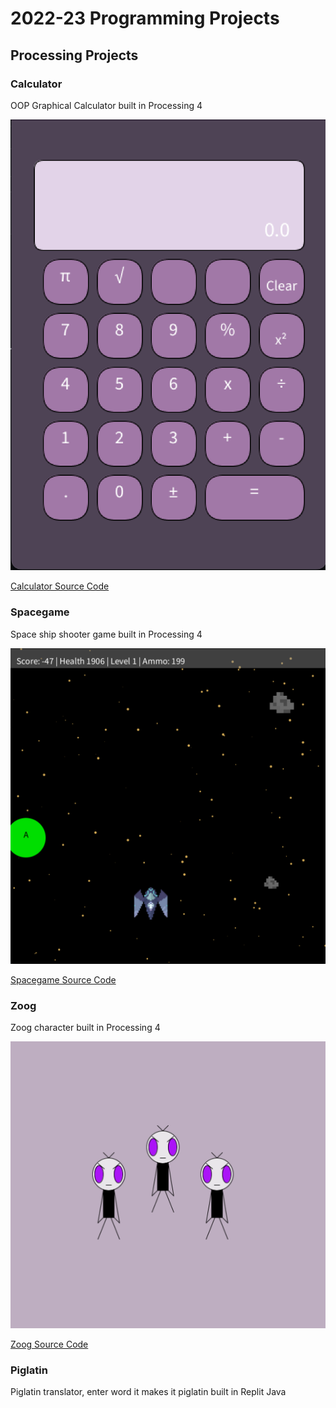 # 2022-23 Programming Projects

## Processing Projects

### Calculator

OOP Graphical Calculator built in Processing 4

![Running Calculator](https://github.com/Bri0Bri/programming-portfolio/blob/main/images/calc.png?raw=true)

[Calculator Source Code](https://github.com/Bri0Bri/programming-portfolio/tree/main/src/calc)

### Spacegame

Space ship shooter game built in Processing 4

![Running Game](https://github.com/Bri0Bri/programming-portfolio/blob/main/images/space.png?raw=true)

[Spacegame Source Code](https://github.com/Bri0Bri/programming-portfolio/tree/main/src/space)

### Zoog

Zoog character built in Processing 4

![Running Zoog](https://github.com/Bri0Bri/programming-portfolio/blob/main/images/zoog.png?raw=true)

[Zoog Source Code](https://github.com/Bri0Bri/programming-portfolio/tree/main/src/zoog)

### Piglatin

Piglatin translator, enter word it makes it piglatin built in Replit Java
